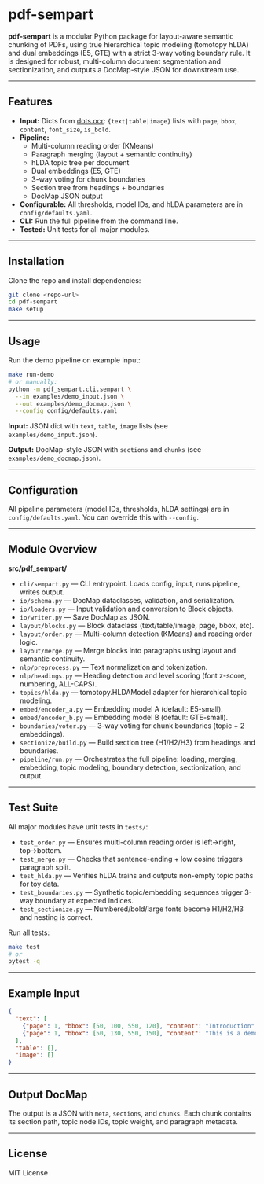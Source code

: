 
# pdf-sempart

**pdf-sempart** is a modular Python package for layout-aware semantic chunking of PDFs, using true hierarchical topic modeling (tomotopy hLDA) and dual embeddings (E5, GTE) with a strict 3-way voting boundary rule. It is designed for robust, multi-column document segmentation and sectionization, and outputs a DocMap-style JSON for downstream use.

---

## Features

- **Input:** Dicts from [dots.ocr](https://github.com/rednote-hilab/dots.ocr): `{text|table|image}` lists with `page`, `bbox`, `content`, `font_size`, `is_bold`.
- **Pipeline:**
  - Multi-column reading order (KMeans)
  - Paragraph merging (layout + semantic continuity)
  - hLDA topic tree per document
  - Dual embeddings (E5, GTE)
  - 3-way voting for chunk boundaries
  - Section tree from headings + boundaries
  - DocMap JSON output
- **Configurable:** All thresholds, model IDs, and hLDA parameters are in `config/defaults.yaml`.
- **CLI:** Run the full pipeline from the command line.
- **Tested:** Unit tests for all major modules.

---

## Installation

Clone the repo and install dependencies:

```bash
git clone <repo-url>
cd pdf-sempart
make setup
```

---

## Usage

Run the demo pipeline on example input:

```bash
make run-demo
# or manually:
python -m pdf_sempart.cli.sempart \
  --in examples/demo_input.json \
  --out examples/demo_docmap.json \
  --config config/defaults.yaml
```

**Input:** JSON dict with `text`, `table`, `image` lists (see `examples/demo_input.json`).

**Output:** DocMap-style JSON with `sections` and `chunks` (see `examples/demo_docmap.json`).

---

## Configuration

All pipeline parameters (model IDs, thresholds, hLDA settings) are in `config/defaults.yaml`. You can override this with `--config`.

---

## Module Overview

**src/pdf_sempart/**

- `cli/sempart.py` — CLI entrypoint. Loads config, input, runs pipeline, writes output.
- `io/schema.py` — DocMap dataclasses, validation, and serialization.
- `io/loaders.py` — Input validation and conversion to Block objects.
- `io/writer.py` — Save DocMap as JSON.
- `layout/blocks.py` — Block dataclass (text/table/image, page, bbox, etc).
- `layout/order.py` — Multi-column detection (KMeans) and reading order logic.
- `layout/merge.py` — Merge blocks into paragraphs using layout and semantic continuity.
- `nlp/preprocess.py` — Text normalization and tokenization.
- `nlp/headings.py` — Heading detection and level scoring (font z-score, numbering, ALL-CAPS).
- `topics/hlda.py` — tomotopy.HLDAModel adapter for hierarchical topic modeling.
- `embed/encoder_a.py` — Embedding model A (default: E5-small).
- `embed/encoder_b.py` — Embedding model B (default: GTE-small).
- `boundaries/voter.py` — 3-way voting for chunk boundaries (topic + 2 embeddings).
- `sectionize/build.py` — Build section tree (H1/H2/H3) from headings and boundaries.
- `pipeline/run.py` — Orchestrates the full pipeline: loading, merging, embedding, topic modeling, boundary detection, sectionization, and output.

---

## Test Suite

All major modules have unit tests in `tests/`:

- `test_order.py` — Ensures multi-column reading order is left→right, top→bottom.
- `test_merge.py` — Checks that sentence-ending + low cosine triggers paragraph split.
- `test_hlda.py` — Verifies hLDA trains and outputs non-empty topic paths for toy data.
- `test_boundaries.py` — Synthetic topic/embedding sequences trigger 3-way boundary at expected indices.
- `test_sectionize.py` — Numbered/bold/large fonts become H1/H2/H3 and nesting is correct.

Run all tests:

```bash
make test
# or
pytest -q
```

---

## Example Input

```json
{
  "text": [
    {"page": 1, "bbox": [50, 100, 550, 120], "content": "Introduction", "font_size": 16, "is_bold": true},
    {"page": 1, "bbox": [50, 130, 550, 150], "content": "This is a demo paragraph about PDF chunking.", "font_size": 12, "is_bold": false}
  ],
  "table": [],
  "image": []
}
```

---

## Output DocMap

The output is a JSON with `meta`, `sections`, and `chunks`. Each chunk contains its section path, topic node IDs, topic weight, and paragraph metadata.

---

## License

MIT License
